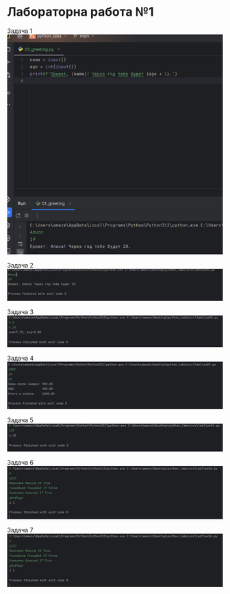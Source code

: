 # Лабораторна работа №1

Задача 1
![Привет и возраст](./images/lab1/img.png)

Задача 2
![Сумма и среднее](/images/lab1/img_1.png)

Задача 3
![Чек: скидка и НДС](/images/lab1/img_2.png)

Задача 4
![Минуты -> ЧЧ:ММ](/images/lab1/img_3.png)

Задача 5
![Инициалы и длина строки](/images/lab1/img_4.png)

Задача 6
![Задание со звёздочкой](/images/lab1/img_6.png)

Задача 7
![Задание со звёздочкой](/images/lab1/img_6.png)